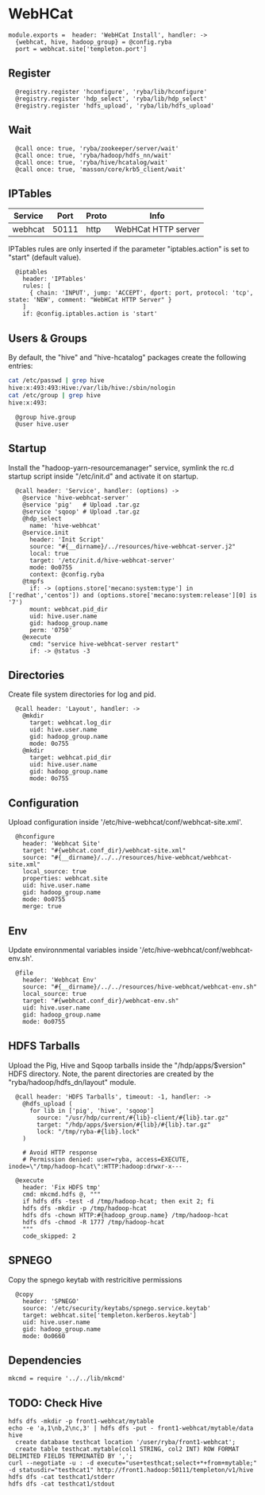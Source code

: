 
# WebHCat

    module.exports =  header: 'WebHCat Install', handler: ->
      {webhcat, hive, hadoop_group} = @config.ryba
      port = webhcat.site['templeton.port']

## Register

      @registry.register 'hconfigure', 'ryba/lib/hconfigure'
      @registry.register 'hdp_select', 'ryba/lib/hdp_select'
      @registry.register 'hdfs_upload', 'ryba/lib/hdfs_upload'

## Wait

      @call once: true, 'ryba/zookeeper/server/wait'
      @call once: true, 'ryba/hadoop/hdfs_nn/wait'
      @call once: true, 'ryba/hive/hcatalog/wait'
      @call once: true, 'masson/core/krb5_client/wait'

## IPTables

| Service | Port  | Proto | Info                |
|---------|-------|-------|---------------------|
| webhcat | 50111 | http  | WebHCat HTTP server |

IPTables rules are only inserted if the parameter "iptables.action" is set to
"start" (default value).

      @iptables
        header: 'IPTables'
        rules: [
          { chain: 'INPUT', jump: 'ACCEPT', dport: port, protocol: 'tcp', state: 'NEW', comment: "WebHCat HTTP Server" }
        ]
        if: @config.iptables.action is 'start'

## Users & Groups

By default, the "hive" and "hive-hcatalog" packages create the following
entries:

```bash
cat /etc/passwd | grep hive
hive:x:493:493:Hive:/var/lib/hive:/sbin/nologin
cat /etc/group | grep hive
hive:x:493:
```

      @group hive.group
      @user hive.user


## Startup

Install the "hadoop-yarn-resourcemanager" service, symlink the rc.d startup script
inside "/etc/init.d" and activate it on startup.

      @call header: 'Service', handler: (options) ->
        @service 'hive-webhcat-server'
        @service 'pig'   # Upload .tar.gz
        @service 'sqoop' # Upload .tar.gz
        @hdp_select
          name: 'hive-webhcat'
        @service.init
          header: 'Init Script'
          source: "#{__dirname}/../resources/hive-webhcat-server.j2"
          local: true
          target: '/etc/init.d/hive-webhcat-server'
          mode: 0o0755
          context: @config.ryba
        @tmpfs
          if: -> (options.store['mecano:system:type'] in ['redhat','centos']) and (options.store['mecano:system:release'][0] is '7')
          mount: webhcat.pid_dir
          uid: hive.user.name
          gid: hadoop_group.name
          perm: '0750'
        @execute
          cmd: "service hive-webhcat-server restart"
          if: -> @status -3

## Directories

Create file system directories for log and pid.

      @call header: 'Layout', handler: ->
        @mkdir
          target: webhcat.log_dir
          uid: hive.user.name
          gid: hadoop_group.name
          mode: 0o755
        @mkdir
          target: webhcat.pid_dir
          uid: hive.user.name
          gid: hadoop_group.name
          mode: 0o755

## Configuration

Upload configuration inside '/etc/hive-webhcat/conf/webhcat-site.xml'.

      @hconfigure
        header: 'Webhcat Site'
        target: "#{webhcat.conf_dir}/webhcat-site.xml"
        source: "#{__dirname}/../../resources/hive-webhcat/webhcat-site.xml"
        local_source: true
        properties: webhcat.site
        uid: hive.user.name
        gid: hadoop_group.name
        mode: 0o0755
        merge: true

## Env

Update environnmental variables inside '/etc/hive-webhcat/conf/webhcat-env.sh'.

      @file
        header: 'Webhcat Env'
        source: "#{__dirname}/../../resources/hive-webhcat/webhcat-env.sh"
        local_source: true
        target: "#{webhcat.conf_dir}/webhcat-env.sh"
        uid: hive.user.name
        gid: hadoop_group.name
        mode: 0o0755

## HDFS Tarballs

Upload the Pig, Hive and Sqoop tarballs inside the "/hdp/apps/$version"
HDFS directory. Note, the parent directories are created by the
"ryba/hadoop/hdfs_dn/layout" module.

      @call header: 'HDFS Tarballs', timeout: -1, handler: ->
        @hdfs_upload (
          for lib in ['pig', 'hive', 'sqoop']
            source: "/usr/hdp/current/#{lib}-client/#{lib}.tar.gz"
            target: "/hdp/apps/$version/#{lib}/#{lib}.tar.gz"
            lock: "/tmp/ryba-#{lib}.lock"
        )

        # Avoid HTTP response
        # Permission denied: user=ryba, access=EXECUTE, inode=\"/tmp/hadoop-hcat\":HTTP:hadoop:drwxr-x---

      @execute
        header: 'Fix HDFS tmp'
        cmd: mkcmd.hdfs @, """
        if hdfs dfs -test -d /tmp/hadoop-hcat; then exit 2; fi
        hdfs dfs -mkdir -p /tmp/hadoop-hcat
        hdfs dfs -chown HTTP:#{hadoop_group.name} /tmp/hadoop-hcat
        hdfs dfs -chmod -R 1777 /tmp/hadoop-hcat
        """
        code_skipped: 2

## SPNEGO

Copy the spnego keytab with restricitive permissions

      @copy
        header: 'SPNEGO'
        source: '/etc/security/keytabs/spnego.service.keytab'
        target: webhcat.site['templeton.kerberos.keytab']
        uid: hive.user.name
        gid: hadoop_group.name
        mode: 0o0660

## Dependencies

    mkcmd = require '../../lib/mkcmd'

## TODO: Check Hive

```
hdfs dfs -mkdir -p front1-webhcat/mytable
echo -e 'a,1\nb,2\nc,3' | hdfs dfs -put - front1-webhcat/mytable/data
hive
  create database testhcat location '/user/ryba/front1-webhcat';
  create table testhcat.mytable(col1 STRING, col2 INT) ROW FORMAT DELIMITED FIELDS TERMINATED BY ',';
curl --negotiate -u : -d execute="use+testhcat;select+*+from+mytable;" -d statusdir="testhcat1" http://front1.hadoop:50111/templeton/v1/hive
hdfs dfs -cat testhcat1/stderr
hdfs dfs -cat testhcat1/stdout
```
